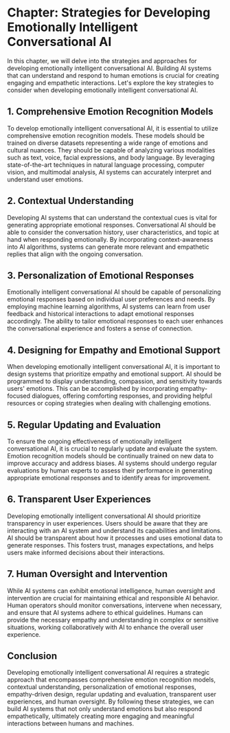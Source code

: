 Chapter: Strategies for Developing Emotionally Intelligent Conversational AI
============================================================================

In this chapter, we will delve into the strategies and approaches for developing emotionally intelligent conversational AI. Building AI systems that can understand and respond to human emotions is crucial for creating engaging and empathetic interactions. Let's explore the key strategies to consider when developing emotionally intelligent conversational AI.

**1. Comprehensive Emotion Recognition Models**
-----------------------------------------------

To develop emotionally intelligent conversational AI, it is essential to utilize comprehensive emotion recognition models. These models should be trained on diverse datasets representing a wide range of emotions and cultural nuances. They should be capable of analyzing various modalities such as text, voice, facial expressions, and body language. By leveraging state-of-the-art techniques in natural language processing, computer vision, and multimodal analysis, AI systems can accurately interpret and understand user emotions.

**2. Contextual Understanding**
-------------------------------

Developing AI systems that can understand the contextual cues is vital for generating appropriate emotional responses. Conversational AI should be able to consider the conversation history, user characteristics, and topic at hand when responding emotionally. By incorporating context-awareness into AI algorithms, systems can generate more relevant and empathetic replies that align with the ongoing conversation.

**3. Personalization of Emotional Responses**
---------------------------------------------

Emotionally intelligent conversational AI should be capable of personalizing emotional responses based on individual user preferences and needs. By employing machine learning algorithms, AI systems can learn from user feedback and historical interactions to adapt emotional responses accordingly. The ability to tailor emotional responses to each user enhances the conversational experience and fosters a sense of connection.

**4. Designing for Empathy and Emotional Support**
--------------------------------------------------

When developing emotionally intelligent conversational AI, it is important to design systems that prioritize empathy and emotional support. AI should be programmed to display understanding, compassion, and sensitivity towards users' emotions. This can be accomplished by incorporating empathy-focused dialogues, offering comforting responses, and providing helpful resources or coping strategies when dealing with challenging emotions.

**5. Regular Updating and Evaluation**
--------------------------------------

To ensure the ongoing effectiveness of emotionally intelligent conversational AI, it is crucial to regularly update and evaluate the system. Emotion recognition models should be continually trained on new data to improve accuracy and address biases. AI systems should undergo regular evaluations by human experts to assess their performance in generating appropriate emotional responses and to identify areas for improvement.

**6. Transparent User Experiences**
-----------------------------------

Developing emotionally intelligent conversational AI should prioritize transparency in user experiences. Users should be aware that they are interacting with an AI system and understand its capabilities and limitations. AI should be transparent about how it processes and uses emotional data to generate responses. This fosters trust, manages expectations, and helps users make informed decisions about their interactions.

**7. Human Oversight and Intervention**
---------------------------------------

While AI systems can exhibit emotional intelligence, human oversight and intervention are crucial for maintaining ethical and responsible AI behavior. Human operators should monitor conversations, intervene when necessary, and ensure that AI systems adhere to ethical guidelines. Humans can provide the necessary empathy and understanding in complex or sensitive situations, working collaboratively with AI to enhance the overall user experience.

**Conclusion**
--------------

Developing emotionally intelligent conversational AI requires a strategic approach that encompasses comprehensive emotion recognition models, contextual understanding, personalization of emotional responses, empathy-driven design, regular updating and evaluation, transparent user experiences, and human oversight. By following these strategies, we can build AI systems that not only understand emotions but also respond empathetically, ultimately creating more engaging and meaningful interactions between humans and machines.
